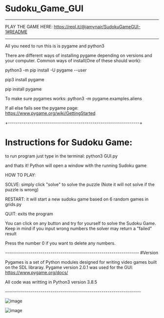 # Sudoku_Game_GUI

***
PLAY THE GAME HERE:
https://repl.it/@jamynair/SudokuGameGUI-1#README
***


All you need to run this is is pygame and python3

There are different ways of installing pygame depending on versions and your computer. 
Common ways of install(One of these should work):

python3 -m pip install -U pygame --user

pip3 install pygame

pip install pygame

To make sure pygames works:
python3 -m pygame.examples.aliens

If all else fails see the pygame page:
https://www.pygame.org/wiki/GettingStarted


+-------------------------------------------------------------------+

# Instructions for Sudoku Game:

to run program just type in the terminal:
python3 GUI.py

and thats it! Python will open a window with the running Sudoku game

HOW TO PLAY:

SOLVE: simply click "solve" to solve the puzzle (Note it will not solve if the puzzle is wrong)

RESTART: it will start a new sudoku game based on 6 random games in grids.py

QUIT: exits the program

You can click on any button and try for yourself to solve the Sudoku Game.
Keep in mind if you input wrong numbers the solver may return a "failed" result

Press the number 0 if you want to delete any numbers. 



*--------------------------------------------------------------------*
#Version

Pygames is a set of Python modules designed for writing video games built on the SDL libraray.
Pygame version 2.0.1 was used for the GUI: https://www.pygame.org/docs/

All code was writting in Python3 version 3.8.5 

*---------------------------------------------------------------------*





![image](https://user-images.githubusercontent.com/61338213/110221806-16025800-7e83-11eb-83ad-9ca50fc88a16.png)

![image](https://user-images.githubusercontent.com/61338213/110221858-61b50180-7e83-11eb-89ee-79a4f994322f.png)

